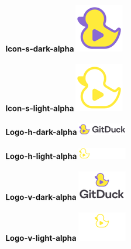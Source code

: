Icon-s-dark-alpha
![Icon-s-dark-alpha](https://github.com/gitduckhq/brand/blob/master/logo/gitduck-icon-s-dark-alpha-128w.png)
----
Icon-s-light-alpha
![Icon-s-light-alpha](https://github.com/gitduckhq/brand/blob/master/logo/gitduck-icon-s-light-alpha-128w.png)
----
Logo-h-dark-alpha
![Logo-h-dark-alpha](https://github.com/gitduckhq/brand/blob/master/logo/gitduck-logo-h-dark-alpha-128w.png)
----
Logo-h-light-alpha
![Logo-h-light-alpha](https://github.com/gitduckhq/brand/blob/master/logo/gitduck-logo-h-light-alpha-128w.png)
----
Logo-v-dark-alpha
![Logo-v-dark-alpha](https://github.com/gitduckhq/brand/blob/master/logo/gitduck-logo-v-dark-alpha-128w.png)
----
Logo-v-light-alpha
![Logo-v-light-alpha](https://github.com/gitduckhq/brand/blob/master/logo/gitduck-logo-v-light-alpha-128w.png)
----
